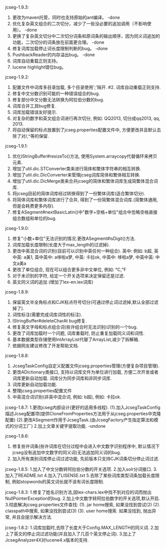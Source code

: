 jcseg-1.9.3:
1. 更改为maven托管，同时也支持原始的ant编译。													-done
2. 优化复杂英文组合的二次切分，减少了一些没必要的追加调用（不影响使用）。									-done
3. 更换了复杂英文切分中二次切分词条和原词条的输出顺序，因为同义词追加的功能，二次切分的词条放在前面更合理。			-done
4. 修复词库加载停止词长度限制判断的bug。														-done
5. PushbackReader的内存溢出bug。															-done
6. 词库自动重载正则支持。
7. lucene highlight错位bug。

jcseg-1.9.2:
1. 配置文件中词库多目录加载, 多个目录使用';'隔开.
#2. 词库自动重载正则支持.
2. 修复中文分数识别可能的一种错误组合的bug.	
3. 修复部分中文分数无法转换为阿拉伯分数的bug.
4. 词库合并工具bug修复.	
5. 词库加载错误友好提示.
6. 对复杂的数字和英文组合词进行再次切分, 例如: QQ2013, 切分成qq2013, qq, 2013.
7. 将自动保留的标点放置到了jcseg.properties配置文件中, 方便更改并且默认去除了对/,^等的保留.

jcseg-1.9.1:
1. 优化IStringBuffer#resizeTo()方法, 使用System.arraycopy代替循环来拷贝元素.
2. 增加了util.dic.STConverter类来进行简体和繁体字符串的相互转换.
3. 增加了util.dic.DicConverter来管理jcseg词库简体和繁体相互转换.
4. 增加了util.dic.DicMerge类来合并jcseg的简体和繁体词库生成简繁体混合词库.
5. 将jcseg目前的简体词库经过转换得到了一份繁体词库(适合繁体切分).
6. 将简体词库和繁体词库进行了合并, 得到了一份简繁体混合词库.(简繁体通用, 但是会耗费更多内存).
7. 修复ASegment#nextBasicLatin()中"数字+空格+单位"组合中忽略空格直接组合数组和单位的bug.

jcseg-1.9.0:
1. 修复"小数+单位"无法识别的情况.更改ASegment#isDigit()方法.
2. 词库加载长度限制(长度大于max_length的过滤掉).
3. 更改中英混合词的识别(目前可以识别中英任何一种组合).
	英中: 例如: b超,
	英中英: a美1,
	英中英中: a哆啦a梦,
	中英: 卡拉ok, 
	中英中: 哆啦a梦, 
	中英中英: 中文a美a
3. 更改了单位组合, 现在可以组合更多非中文单位, 例如: ℃,℉	
4. 对于未识别的字符, 给定一个开关选项来决定保留还是过滤.
5. 英文同义词的追加	(增加了lex-en.lex词库)

jcseg-1.8.9:
1. 保留英文半全角标点和CJK标点符号切分(可通过停止词过滤掉,默认全部过滤掉了).
2. 词性标注(需要完成词库词性的标注).
3. IStringBuffer#deleteCharAt bug修复.
4. 修复英文字母和标点组合词(些许组合时无法识别)识别的一个bug.
5. 更改了词库加载时一个问题, 词库重载时, 防止重复加载同义词和词性.
6. 基本数据类型存储使用IntArrayList代替了ArrayList,减少了拆解箱.
7. 依据网友建议修改了开发帮助文档.

jcseg-1.8.8:
1. JcsegTaskConfig自定义配置文件jcseg.properties管理(方便复杂项目管理).
2. 更改ADictionary类接口, 支持以词库文件为单位进行加载, 方便二次开发或者词库更新自动加载.
	词库分为同步词库和非同步词库.
3. 词库更新自动加载功能.
4. 整理jcseg.properties配置文件
5. 中英混合词识别(非英中混合词, 例如: b超), 例如: 卡拉ok.

jcseg-1.8.7:
1.更改jcseg内部设计(更好的适用多线程).
(1).加入JcsegTaskConfig描述Jcseg配置项(提供CloneFromProperties方法用于从jcseg.properties中克隆配置)
(2).更改ASegment作用于JcsegTask.(由JcsegFactory产生指定算法和模式的分词工厂)
2.加上文章关键字提取功能.	-undone

jcseg-1.8.6:
1. 修复些许词条(些许词库在切分过程中会进入中文数字识别程序中, 默认情况下jcseg没有追加中文数字的同义词)无法追加同义词的bug.
2. 加入所有类别词库停止词过滤功能, 先前版本只支持CJK词条切分停止词过滤.

jcseg-1.8.5:
1.加入了中文分数转阿拉伯分数的开关选项.
2.加入solr分词接口.
3.加入了README.txt
4.加入了LISENSE.txt
5.去除了某些词库类型词条加载长度限制, 例如stopwords的英文词长就不该有词长度限制.

jcseg-1.8.3:
1.修复了姓名识别方法,因lex-chars.lex中找不到对应的词而抛出NullPointerException的bug.
2.加上中文数字转阿拉伯数字的开关选项,默认开启.
3.彻底解决jcseg.properties文件查找:
	(1). jar home搜索, 如果没找到尝试(2)
	(2). classpath中搜索, 如果没找到尝试(3)
	(3). user home搜索. 如果没找到, 抛出异常, 并且会提示解决方法.

jcseg-1.8.2:
1.词库加载时,去除了长度大于Config.MAX_LENGTH的同义词.
2.加上了英文的停止词过滤功能(并且加入了几百个英文停止词).
3.加上了JcsegAnalyzer4X对lucene4.x版本的支持.
